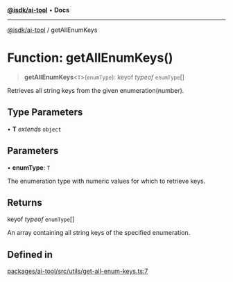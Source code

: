 [**@isdk/ai-tool**](../README.md) • **Docs**

***

[@isdk/ai-tool](../globals.md) / getAllEnumKeys

# Function: getAllEnumKeys()

> **getAllEnumKeys**\<`T`\>(`enumType`): keyof *typeof* `enumType`[]

Retrieves all string keys from the given enumeration(number).

## Type Parameters

• **T** *extends* `object`

## Parameters

• **enumType**: `T`

The enumeration type with numeric values for which to retrieve keys.

## Returns

keyof *typeof* `enumType`[]

An array containing all string keys of the specified enumeration.

## Defined in

[packages/ai-tool/src/utils/get-all-enum-keys.ts:7](https://github.com/isdk/ai-tool.js/blob/b0813174e9b350ae47231f8e5f885150313123b0/src/utils/get-all-enum-keys.ts#L7)
